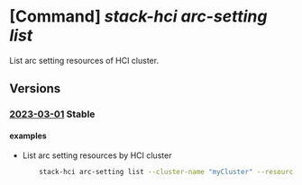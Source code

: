 # [Command] _stack-hci arc-setting list_

List arc setting resources of HCI cluster.

## Versions

### [2023-03-01](/Resources/mgmt-plane/L3N1YnNjcmlwdGlvbnMve30vcmVzb3VyY2Vncm91cHMve30vcHJvdmlkZXJzL21pY3Jvc29mdC5henVyZXN0YWNraGNpL2NsdXN0ZXJzL3t9L2FyY3NldHRpbmdz/2023-03-01.xml) **Stable**

<!-- mgmt-plane /subscriptions/{}/resourcegroups/{}/providers/microsoft.azurestackhci/clusters/{}/arcsettings 2023-03-01 -->

#### examples

- List arc setting resources by HCI cluster
    ```bash
        stack-hci arc-setting list --cluster-name "myCluster" --resource-group "test-rg"
    ```
